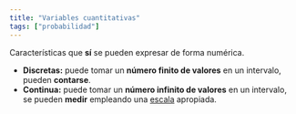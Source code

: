 ```yaml
---
title: "Variables cuantitativas"
tags: ["probabilidad"]
---
```

Características que **sí** se pueden expresar de forma numérica.

- **Discretas:** puede tomar un **número finito de valores** en un intervalo, pueden **contarse**.
- **Continua:** puede tomar un **número infinito de valores** en un intervalo, se pueden **medir** empleando una [escala](#) apropiada.